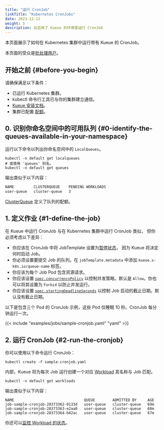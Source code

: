 ```yaml
---
title: "运行 CronJob"
linkTitle: "Kubernetes CronJobs"
date: 2023-12-12
weight: 5
description: 在启用了 Kueue 的环境里运行 CronJob
---
```


本页面展示了如何在 Kubernetes 集群中运行带有 Kueue 的 CronJob。

本页面的受众是[批处理用户](/zh-CN/docs/tasks#batch-user)。

## 开始之前 {#before-you-begin}

请确保满足以下条件：

- 已运行 Kubernetes 集群。
- kubectl 命令行工具已与你的集群建立通信。
- [Kueue 安装文档](/zh-CN/docs/installation)。
- 集群已配置 [配额](/zh-CN/docs/tasks/administer_cluster_quotas)。

## 0. 识别你命名空间中的可用队列 {#0-identify-the-queues-available-in-your-namespace}

运行以下命令以列出你命名空间中的 `LocalQueues`。

```shell
kubectl -n default get localqueues
# 或使用 'queues' 别名。
kubectl -n default get queues
```

输出类似于以下内容：

```bash
NAME         CLUSTERQUEUE    PENDING WORKLOADS
user-queue   cluster-queue   3
```

[ClusterQueue](/zh-CN/docs/concepts/cluster_queue) 定义了队列的配额。

## 1. 定义作业 {#1-define-the-job}

在 Kueue 中运行 CronJob 与在 Kubernetes 集群中运行 CronJob 类似，
但你必须考虑以下差异：

- 你应该在 CronJob 中将 JobTemplate 设置为[暂停状态](https://kubernetes.io/docs/concepts/workloads/controllers/job/#suspending-a-job)，
  因为 Kueue 将决定何时启动 Job。
- 你必须设置要提交 Job 的队列。在 `jobTemplate.metadata` 中添加 `kueue.x-k8s.io/queue-name` 标签。
- 你应该为每个 Job Pod 包含资源请求。
- 你应该设置 [`spec.concurrencyPolicy`](https://kubernetes.io/docs/concepts/workloads/controllers/cron-jobs/#concurrency-policy)
  以控制并发策略。默认是 `Allow`。你也可以将其设置为 `Forbid` 以防止并发运行。
- 你应该设置 [`spec.startingDeadlineSeconds`](https://kubernetes.io/docs/concepts/workloads/controllers/cron-jobs/#starting-deadline)
  以控制 Job 启动的截止日期。默认没有截止日期。

以下是包含三个 Pod 的 CronJob 示例，这些 Pod 仅睡眠 10 秒。CronJob 每分钟运行一次。

{{< include "examples/jobs/sample-cronjob.yaml" "yaml" >}}

## 2. 运行 CronJob {#2-run-the-cronjob}

你可以使用以下命令运行 CronJob：

```shell
kubectl create -f sample-cronjob.yaml
```

内部，Kueue 将为每次 Job 运行创建一个对应 [Workload](/zh-CN/docs/concepts/workload)
其名称与 Job 匹配。

```shell
kubectl -n default get workloads
```

输出类似于以下内容：

```shell
NAME                                QUEUE        ADMITTED BY     AGE
job-sample-cronjob-28373362-0133d   user-queue   cluster-queue   69m
job-sample-cronjob-28373363-e2aa0   user-queue   cluster-queue   68m
job-sample-cronjob-28373364-b42ac   user-queue   cluster-queue   67m
```

你还可以[监控 Workload 的状态](/zh-CN/docs/tasks/run_jobs#3-optional-monitor-the-status-of-the-workload)。
